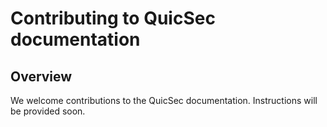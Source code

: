 # Contributing to QuicSec documentation

## Overview

We welcome contributions to the QuicSec documentation. Instructions will be provided soon.

